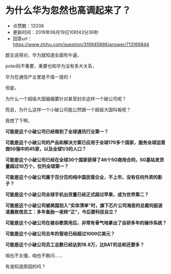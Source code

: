 # 为什么华为忽然也高调起来了？
- 点赞数：13338
- 更新时间：2019年06月19日10时43分36秒
- 回答url：https://www.zhihu.com/question/319945886/answer/713169844
<body>
 <p data-pid="fQkMMAOC">题主说得对，华为就知道全面吹牛逼，</p>
 <p data-pid="fUSz0ONX">polar码不重要，重要也和华为没有多大关系，</p>
 <p data-pid="XRjsXeuI">华为在通信产业里是不值一提的！</p>
 <p data-pid="sYgijpcB">但是，</p>
 <p data-pid="jF83J6SO">为什么一个超级大国偏偏要针对甚至封杀这样一个破公司呢？</p>
 <p data-pid="eYNgvJPn">而且，为什么这样一个小破公司能公然跟一个超级大国叫板呢？</p>
 <p data-pid="TT7yclc1">我想了下啊，</p>
 <p data-pid="U9XNJyz3"><b>可能是这个小破公司已经做到了全球通讯行业第一？</b></p>
 <p data-pid="hoW9nvqQ"><b>可能是这个小破公司的产品和解决方案已应用于全球170多个国家，服务全球运营商50强中的45家，以及全球1/3的人口？</b></p>
 <p data-pid="_vyNGZol"><b>可能是这个小破公司已经在全球30个国家获得了46个5G商用合同，5G基站发货量超过10万个，位列全球第一？</b></p>
 <p data-pid="6SC6K22a"><b>可能是这个小破公司属于百分百的纯中国民营企业，不上市，没有任何外资的影子？</b></p>
 <p data-pid="uEzAOD9H"><b>可能是这个小破公司全球手机出货量已经正式超过苹果，成为世界第二？</b></p>
 <p data-pid="1nu8Sn_8"><b>可能是这个小破公司被美国划入“实体清单”时，旗下芯片公司海思的总裁何庭波凌晨致信员工：多年备胎一夜转“正”，今后要科技自立？</b></p>
 <p data-pid="WLaAAfaD"><b>可能是这个小破公司在被谷歌禁用后，非常有骨气地拿出了自研多年的操作系统？</b></p>
 <p data-pid="Z65-JVhI"><b>可能是这个小破公司去年的营收已经超过1000亿美元？</b></p>
 <p data-pid="X4IlpEYW"><b>可能是这个小破公司员工总数已经达到18.8万，比BAT的总和还要多？</b></p>
 <p data-pid="BA744CkP">咱也不太懂，咱也不敢问......</p>
 <p data-pid="aAK7UtfG">有谁知道原因的吗？</p>
</body>